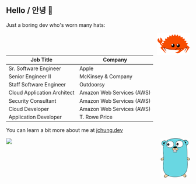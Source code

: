 ## Hello / 안녕 👋

Just a boring dev who's worn many hats:

<img align="right" width="90px" src="images/rustacean-flat-gesture.png" />

| Job Title                     | Company                     |
|-------------------------------|-----------------------------|
| Sr. Software Engineer         | Apple                       |
| Senior Engineer II            | McKinsey & Company          |
| Staff Software Engineer       | Outdoorsy                   |
| Cloud Application Architect   | Amazon Web Services (AWS)   |
| Security Consultant           | Amazon Web Services (AWS)   |
| Cloud Developer               | Amazon Web Services (AWS)   |
| Application Developer         | T. Rowe Price               |

You can learn a bit more about me at [jchung.dev](https://jchung.dev)

<img align="right" width="80px" src="images/gopher.svg" />

![](https://github-readme-stats.vercel.app/api/top-langs/?username=jameschung&hide_border=true&layout=compact&theme=dark)
